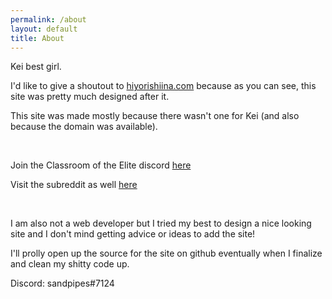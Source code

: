 ```yaml
---
permalink: /about
layout: default
title: About
---
```

<section class="mainContent">
    <div class="col">
        <p>Kei best girl.</p>
        <p>I'd like to give a shoutout to <a href="http://hiyorishiina.com">hiyorishiina.com</a> because as you can see, this site was pretty much designed after it.</p>
        <p>This site was made mostly because there wasn't one for Kei (and also because the domain was available).</p><br>
        <p>Join the Classroom of the Elite discord <a href="https://discord.gg/R38FNs6">here</a></p>
        <p>Visit the subreddit as well <a href="https://reddit.com/r/ClassroomOfTheElite">here</a></p><br>
        <p>I am also not a web developer but I tried my best to design a nice looking site and I don't mind getting advice or ideas to add the site!</p>
        <p>I'll prolly open up the source for the site on github eventually when I finalize and clean my shitty code up.</p>
        <p>Discord: sandpipes#7124</p>
    </div>
</section>